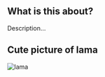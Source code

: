 ## What is this about?

Description...

## Cute picture of lama
![lama](https://user-images.githubusercontent.com/11653587/90911060-b5c13280-e3d8-11ea-9e92-d55e347836e2.jpg)
